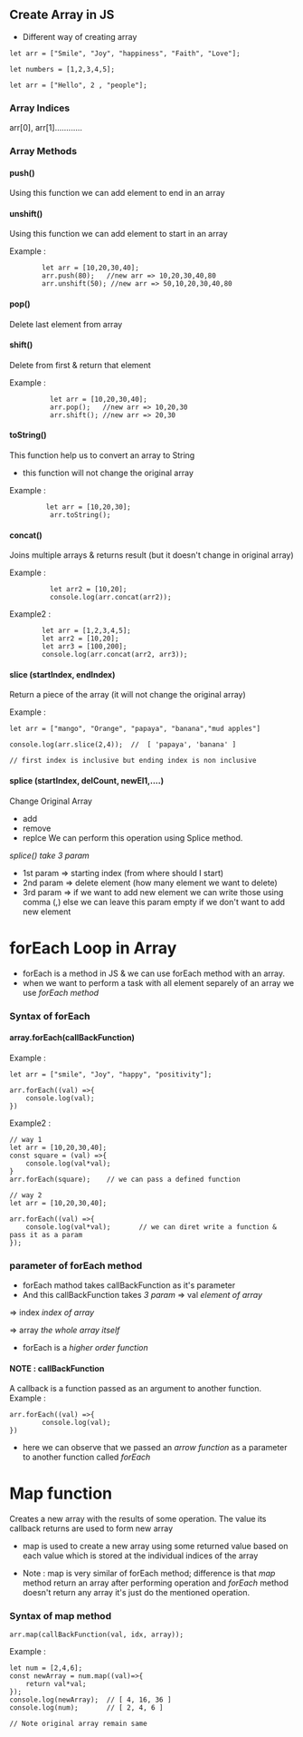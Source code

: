 ## Create Array in JS
* Different way of creating array
```
let arr = ["Smile", "Joy", "happiness", "Faith", "Love"];

let numbers = [1,2,3,4,5];

let arr = ["Hello", 2 , "people"];
```

### Array Indices
arr[0], arr[1]............

### Array Methods
#### push() 
Using this function we can add element to end in an array
#### unshift()
Using this function we can add element to start in an array

Example :
``` 
        let arr = [10,20,30,40];
        arr.push(80);   //new arr => 10,20,30,40,80
        arr.unshift(50); //new arr => 50,10,20,30,40,80
```

#### pop() 
Delete last element from array
#### shift() 
Delete from first & return that element

Example : 
``` 
          let arr = [10,20,30,40];
          arr.pop();   //new arr => 10,20,30
          arr.shift(); //new arr => 20,30
```
#### toString() 
This function help us to convert an array to String
* this function will not change the original array

Example :
```
         let arr = [10,20,30];
          arr.toString();
```
#### concat()
Joins multiple arrays & returns result (but it doesn't change in original array) 

Example : 
```      let arr = [1,2,3,4,5];
          let arr2 = [10,20];
          console.log(arr.concat(arr2));
```

Example2 : 
```
        let arr = [1,2,3,4,5];
        let arr2 = [10,20];
        let arr3 = [100,200];
        console.log(arr.concat(arr2, arr3));

```
#### slice (startIndex, endIndex)
Return a piece of the array (it will not change the original array)

Example : 
```
let arr = ["mango", "Orange", "papaya", "banana","mud apples"]

console.log(arr.slice(2,4));  //  [ 'papaya', 'banana' ]

// first index is inclusive but ending index is non inclusive
```
#### splice (startIndex, delCount, newEl1,....)
Change Original Array
* add
* remove
* replce
We can perform this operation using Splice method.

*splice() take 3 param*
* 1st param => starting index (from where should I start)
* 2nd param => delete element (how many element we want to delete)
* 3rd param => if we want to add new element we can write those using comma (,) 
else we can leave this param empty if we don't want to add new element


# forEach Loop in Array
* forEach is a method in JS & we can use forEach method with an array.
* when we want to perform a task with all element separely of an array we use *forEach method*

### Syntax of forEach
#### array.forEach(callBackFunction)

Example :
```
let arr = ["smile", "Joy", "happy", "positivity"];

arr.forEach((val) =>{
    console.log(val);
})
```

Example2 : 
``` let arr = [10,20,30,40];
// way 1
let arr = [10,20,30,40];
const square = (val) =>{        
    console.log(val*val);
}
arr.forEach(square);    // we can pass a defined function

// way 2
let arr = [10,20,30,40];

arr.forEach((val) =>{
    console.log(val*val);       // we can diret write a function & pass it as a param
});
```

### parameter of forEach method
* forEach mathod takes callBackFunction as it's parameter 
* And this callBackFunction takes *3 param*
=> val   *element of array*

=> index  *index of array*

=> array   *the whole array itself*

* forEach is a *higher order function*

#### NOTE : callBackFunction
A callback is a function passed as an argument to another function.
Example : 
```
arr.forEach((val) =>{
        console.log(val);
})
```
* here we can observe that we passed an *arrow function* as a parameter to another function called *forEach*

# Map function
Creates a new array with the results of some operation. The value its callback returns are
used to form new array

* map is used to create a new array using some returned value based on each value which is stored at the individual indices of the array

* Note :
map is very similar of forEach method; difference is that *map* method return an array after performing operation and *forEach* method doesn't return any array it's just do the mentioned operation.

### Syntax of map method
```
arr.map(callBackFunction(val, idx, array));
```
Example : 
```
let num = [2,4,6];
const newArray = num.map((val)=>{
    return val*val;
});
console.log(newArray);  // [ 4, 16, 36 ]
console.log(num);       // [ 2, 4, 6 ]

// Note original array remain same
```